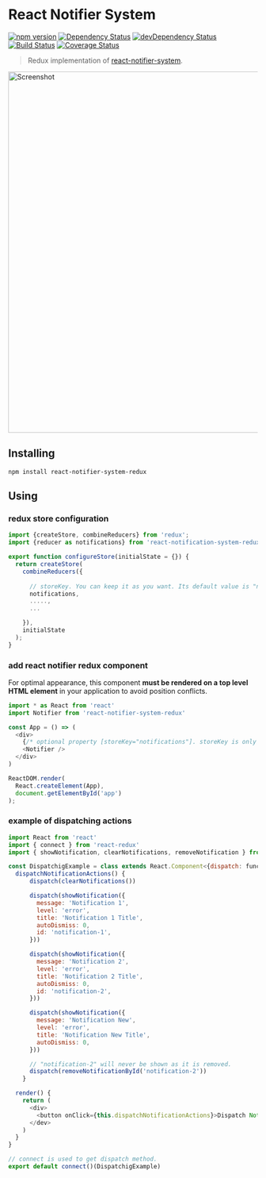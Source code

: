 # React Notifier System

[![npm version](https://badge.fury.io/js/react-notifier-system-redux.svg)](https://badge.fury.io/js/react-notifier-system-redux) [![Dependency Status](https://david-dm.org/sheikhG1900/react-notifier-system-redux.svg)](https://david-dm.org/sheikhG1900/react-notifier-system-redux) [![devDependency Status](https://david-dm.org/sheikhG1900/react-notifier-system-redux/dev-status.svg)](https://david-dm.org/sheikhG1900/react-notifier-system-redux#info=devDependencies) [![Build Status](https://travis-ci.org/SheikhG1900/react-notifier-system-redux.svg?branch=master)](https://travis-ci.org/SheikhG1900/react-notifier-system-redux) [![Coverage Status](https://coveralls.io/repos/github/SheikhG1900/react-notifier-system-redux/badge.svg?branch=master)](https://coveralls.io/github/SheikhG1900/react-notifier-system-redux?branch=master)

> Redux implementation of [react-notifier-system](https://github.com/sheikhG1900/react-notifier-system).

<a href="https://igorprado.github.io/react-notification-system/"><img width="728" src="https://github.com/igorprado/react-notification-system/raw/master/example/src/images/screenshot.jpg" alt="Screenshot"></a>

## Installing

```
npm install react-notifier-system-redux
```

## Using

### redux store configuration
```js
import {createStore, combineReducers} from 'redux';
import {reducer as notifications} from 'react-notification-system-redux';

export function configureStore(initialState = {}) {
  return createStore(
    combineReducers({
      
      // storeKey. You can keep it as you want. Its default value is "notifications" 
      notifications,
      .....,
      ...

    }),
    initialState
  );
}
```
### add react notifier redux component
For optimal appearance, this component **must be rendered on a top level HTML element** in your application to avoid position conflicts.

```js
import * as React from 'react'
import Notifier from 'react-notifier-system-redux'

const App = () => (
  <div>
    {/* optional property [storeKey="notifications"]. storeKey is only required when it is configured other then "notifications". See your store configuration */}
    <Notifier />
  </div>
)

ReactDOM.render(
  React.createElement(App),
  document.getElementById('app')
);
```

### example of dispatching actions
```js
import React from 'react'
import { connect } from 'react-redux'
import { showNotification, clearNotifications, removeNotification } from  'react-notifier-system-redux'

const DispatchigExample = class extends React.Component<{dispatch: func}> {
  dispatchNotificationActions() {
      dispatch(clearNotifications())

      dispatch(showNotification({
        message: 'Notification 1',
        level: 'error',
        title: 'Notification 1 Title',
        autoDismiss: 0,
        id: 'notification-1',
      }))

      dispatch(showNotification({
        message: 'Notification 2',
        level: 'error',
        title: 'Notification 2 Title',
        autoDismiss: 0,
        id: 'notification-2',
      }))

      dispatch(showNotification({
        message: 'Notification New',
        level: 'error',
        title: 'Notification New Title',
        autoDismiss: 0,
      }))

      // "notification-2" will never be shown as it is removed.
      dispatch(removeNotificationById('notification-2'))
    }

  render() {
    return (
      <div>
        <button onClick={this.dispatchNotificationActions}>Dispatch Notification Actions</button>
      </dev>
    )
  }
}

// connect is used to get dispatch method.
export default connect()(DispatchigExample)

```
